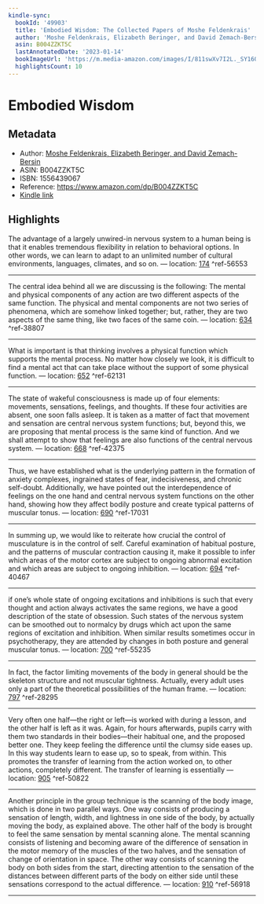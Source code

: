 ```yaml
---
kindle-sync:
  bookId: '49903'
  title: 'Embodied Wisdom: The Collected Papers of Moshe Feldenkrais'
  author: 'Moshe Feldenkrais, Elizabeth Beringer, and David Zemach-Bersin'
  asin: B004ZZKT5C
  lastAnnotatedDate: '2023-01-14'
  bookImageUrl: 'https://m.media-amazon.com/images/I/811swXv7I2L._SY160.jpg'
  highlightsCount: 10
---
```

# Embodied Wisdom
## Metadata
* Author: [Moshe Feldenkrais, Elizabeth Beringer, and David Zemach-Bersin](https://www.amazon.comundefined)
* ASIN: B004ZZKT5C
* ISBN: 1556439067
* Reference: https://www.amazon.com/dp/B004ZZKT5C
* [Kindle link](kindle://book?action=open&asin=B004ZZKT5C)

## Highlights
The advantage of a largely unwired-in nervous system to a human being is that it enables tremendous flexibility in relation to behavioral options. In other words, we can learn to adapt to an unlimited number of cultural environments, languages, climates, and so on. — location: [174](kindle://book?action=open&asin=B004ZZKT5C&location=174) ^ref-56553

---
The central idea behind all we are discussing is the following: The mental and physical components of any action are two different aspects of the same function. The physical and mental components are not two series of phenomena, which are somehow linked together; but, rather, they are two aspects of the same thing, like two faces of the same coin. — location: [634](kindle://book?action=open&asin=B004ZZKT5C&location=634) ^ref-38807

---
What is important is that thinking involves a physical function which supports the mental process. No matter how closely we look, it is difficult to find a mental act that can take place without the support of some physical function. — location: [652](kindle://book?action=open&asin=B004ZZKT5C&location=652) ^ref-62131

---
The state of wakeful consciousness is made up of four elements: movements, sensations, feelings, and thoughts. If these four activities are absent, one soon falls asleep. It is taken as a matter of fact that movement and sensation are central nervous system functions; but, beyond this, we are proposing that mental process is the same kind of function. And we shall attempt to show that feelings are also functions of the central nervous system. — location: [668](kindle://book?action=open&asin=B004ZZKT5C&location=668) ^ref-42375

---
Thus, we have established what is the underlying pattern in the formation of anxiety complexes, ingrained states of fear, indecisiveness, and chronic self-doubt. Additionally, we have pointed out the interdependence of feelings on the one hand and central nervous system functions on the other hand, showing how they affect bodily posture and create typical patterns of muscular tonus. — location: [690](kindle://book?action=open&asin=B004ZZKT5C&location=690) ^ref-17031

---
In summing up, we would like to reiterate how crucial the control of musculature is in the control of self. Careful examination of habitual posture, and the patterns of muscular contraction causing it, make it possible to infer which areas of the motor cortex are subject to ongoing abnormal excitation and which areas are subject to ongoing inhibition. — location: [694](kindle://book?action=open&asin=B004ZZKT5C&location=694) ^ref-40467

---
if one’s whole state of ongoing excitations and inhibitions is such that every thought and action always activates the same regions, we have a good description of the state of obsession. Such states of the nervous system can be smoothed out to normalcy by drugs which act upon the same regions of excitation and inhibition. When similar results sometimes occur in psychotherapy, they are attended by changes in both posture and general muscular tonus. — location: [700](kindle://book?action=open&asin=B004ZZKT5C&location=700) ^ref-55235

---
In fact, the factor limiting movements of the body in general should be the skeleton structure and not muscular tightness. Actually, every adult uses only a part of the theoretical possibilities of the human frame. — location: [797](kindle://book?action=open&asin=B004ZZKT5C&location=797) ^ref-28295

---
Very often one half—the right or left—is worked with during a lesson, and the other half is left as it was. Again, for hours afterwards, pupils carry with them two standards in their bodies—their habitual one, and the proposed better one. They keep feeling the difference until the clumsy side eases up. In this way students learn to ease up, so to speak, from within. This promotes the transfer of learning from the action worked on, to other actions, completely different. The transfer of learning is essentially — location: [905](kindle://book?action=open&asin=B004ZZKT5C&location=905) ^ref-50822

---
Another principle in the group technique is the scanning of the body image, which is done in two parallel ways. One way consists of producing a sensation of length, width, and lightness in one side of the body, by actually moving the body, as explained above. The other half of the body is brought to feel the same sensation by mental scanning alone. The mental scanning consists of listening and becoming aware of the difference of sensation in the motor memory of the muscles of the two halves, and the sensation of change of orientation in space. The other way consists of scanning the body on both sides from the start, directing attention to the sensation of the distances between different parts of the body on either side until these sensations correspond to the actual difference. — location: [910](kindle://book?action=open&asin=B004ZZKT5C&location=910) ^ref-56918

---
